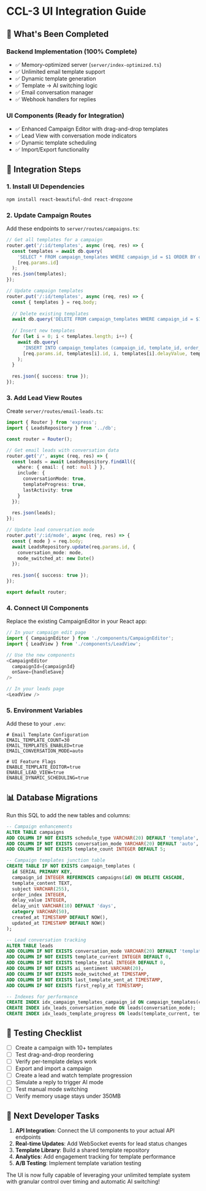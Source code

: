 # CCL-3 UI Integration Guide

## 🎉 What's Been Completed

### Backend Implementation (100% Complete)
- ✅ Memory-optimized server (`server/index-optimized.ts`)
- ✅ Unlimited email template support
- ✅ Dynamic template generation
- ✅ Template → AI switching logic
- ✅ Email conversation manager
- ✅ Webhook handlers for replies

### UI Components (Ready for Integration)
- ✅ Enhanced Campaign Editor with drag-and-drop templates
- ✅ Lead View with conversation mode indicators
- ✅ Dynamic template scheduling
- ✅ Import/Export functionality

## 🔧 Integration Steps

### 1. Install UI Dependencies
```bash
npm install react-beautiful-dnd react-dropzone
```

### 2. Update Campaign Routes

Add these endpoints to `server/routes/campaigns.ts`:

```typescript
// Get all templates for a campaign
router.get('/:id/templates', async (req, res) => {
  const templates = await db.query(
    'SELECT * FROM campaign_templates WHERE campaign_id = $1 ORDER BY order_index',
    [req.params.id]
  );
  res.json(templates);
});

// Update campaign templates
router.put('/:id/templates', async (req, res) => {
  const { templates } = req.body;
  
  // Delete existing templates
  await db.query('DELETE FROM campaign_templates WHERE campaign_id = $1', [req.params.id]);
  
  // Insert new templates
  for (let i = 0; i < templates.length; i++) {
    await db.query(
      'INSERT INTO campaign_templates (campaign_id, template_id, order_index, delay_value, delay_unit) VALUES ($1, $2, $3, $4, $5)',
      [req.params.id, templates[i].id, i, templates[i].delayValue, templates[i].delayUnit]
    );
  }
  
  res.json({ success: true });
});
```

### 3. Add Lead View Routes

Create `server/routes/email-leads.ts`:

```typescript
import { Router } from 'express';
import { LeadsRepository } from '../db';

const router = Router();

// Get email leads with conversation data
router.get('/', async (req, res) => {
  const leads = await LeadsRepository.findAll({
    where: { email: { not: null } },
    include: {
      conversationMode: true,
      templateProgress: true,
      lastActivity: true
    }
  });
  
  res.json(leads);
});

// Update lead conversation mode
router.put('/:id/mode', async (req, res) => {
  const { mode } = req.body;
  await LeadsRepository.update(req.params.id, {
    conversation_mode: mode,
    mode_switched_at: new Date()
  });
  
  res.json({ success: true });
});

export default router;
```

### 4. Connect UI Components

Replace the existing CampaignEditor in your React app:

```typescript
// In your campaign edit page
import { CampaignEditor } from './components/CampaignEditor';
import { LeadView } from './components/LeadView';

// Use the new components
<CampaignEditor 
  campaignId={campaignId}
  onSave={handleSave}
/>

// In your leads page
<LeadView />
```

### 5. Environment Variables

Add these to your `.env`:

```env
# Email Template Configuration
EMAIL_TEMPLATE_COUNT=30
EMAIL_TEMPLATES_ENABLED=true
EMAIL_CONVERSATION_MODE=auto

# UI Feature Flags
ENABLE_TEMPLATE_EDITOR=true
ENABLE_LEAD_VIEW=true
ENABLE_DYNAMIC_SCHEDULING=true
```

## 📊 Database Migrations

Run this SQL to add the new tables and columns:

```sql
-- Campaign enhancements
ALTER TABLE campaigns 
ADD COLUMN IF NOT EXISTS schedule_type VARCHAR(20) DEFAULT 'template',
ADD COLUMN IF NOT EXISTS conversation_mode VARCHAR(20) DEFAULT 'auto',
ADD COLUMN IF NOT EXISTS template_count INTEGER DEFAULT 5;

-- Campaign templates junction table
CREATE TABLE IF NOT EXISTS campaign_templates (
  id SERIAL PRIMARY KEY,
  campaign_id INTEGER REFERENCES campaigns(id) ON DELETE CASCADE,
  template_content TEXT,
  subject VARCHAR(255),
  order_index INTEGER,
  delay_value INTEGER,
  delay_unit VARCHAR(10) DEFAULT 'days',
  category VARCHAR(50),
  created_at TIMESTAMP DEFAULT NOW(),
  updated_at TIMESTAMP DEFAULT NOW()
);

-- Lead conversation tracking
ALTER TABLE leads
ADD COLUMN IF NOT EXISTS conversation_mode VARCHAR(20) DEFAULT 'template',
ADD COLUMN IF NOT EXISTS template_current INTEGER DEFAULT 0,
ADD COLUMN IF NOT EXISTS template_total INTEGER DEFAULT 0,
ADD COLUMN IF NOT EXISTS ai_sentiment VARCHAR(20),
ADD COLUMN IF NOT EXISTS mode_switched_at TIMESTAMP,
ADD COLUMN IF NOT EXISTS last_template_sent_at TIMESTAMP,
ADD COLUMN IF NOT EXISTS first_reply_at TIMESTAMP;

-- Indexes for performance
CREATE INDEX idx_campaign_templates_campaign_id ON campaign_templates(campaign_id);
CREATE INDEX idx_leads_conversation_mode ON leads(conversation_mode);
CREATE INDEX idx_leads_template_progress ON leads(template_current, template_total);
```

## 🚀 Testing Checklist

- [ ] Create a campaign with 10+ templates
- [ ] Test drag-and-drop reordering
- [ ] Verify per-template delays work
- [ ] Export and import a campaign
- [ ] Create a lead and watch template progression
- [ ] Simulate a reply to trigger AI mode
- [ ] Test manual mode switching
- [ ] Verify memory usage stays under 350MB

## 🎯 Next Developer Tasks

1. **API Integration**: Connect the UI components to your actual API endpoints
2. **Real-time Updates**: Add WebSocket events for lead status changes
3. **Template Library**: Build a shared template repository
4. **Analytics**: Add engagement tracking for template performance
5. **A/B Testing**: Implement template variation testing

The UI is now fully capable of leveraging your unlimited template system with granular control over timing and automatic AI switching!